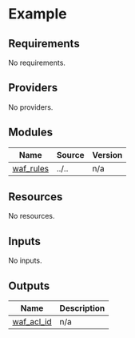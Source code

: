 # Example

<!-- BEGINNING OF PRE-COMMIT-TERRAFORM DOCS HOOK -->
## Requirements

No requirements.

## Providers

No providers.

## Modules

| Name | Source | Version |
|------|--------|---------|
| <a name="module_waf_rules"></a> [waf\_rules](#module\_waf\_rules) | ../.. | n/a |

## Resources

No resources.

## Inputs

No inputs.

## Outputs

| Name | Description |
|------|-------------|
| <a name="output_waf_acl_id"></a> [waf\_acl\_id](#output\_waf\_acl\_id) | n/a |

<!-- END OF PRE-COMMIT-TERRAFORM DOCS HOOK -->

